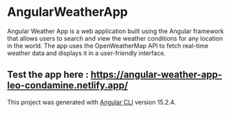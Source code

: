 # AngularWeatherApp

Angular Weather App is a web application built using the Angular framework that allows users to search and view the weather conditions for any location in the world. The app uses the OpenWeatherMap API to fetch real-time weather data and displays it in a user-friendly interface.


## Test the app here : https://angular-weather-app-leo-condamine.netlify.app/


This project was generated with [Angular CLI](https://github.com/angular/angular-cli) version 15.2.4.
